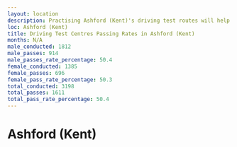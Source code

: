 ```yaml
---
layout: location
description: Practising Ashford (Kent)'s driving test routes will help you become more confident in your gear-changing abilities.
loc: Ashford (Kent)
title: Driving Test Centres Passing Rates in Ashford (Kent)
months: N/A
male_conducted: 1812
male_passes: 914
male_passes_rate_percentage: 50.4
female_conducted: 1385
female_passes: 696
female_pass_rate_percentage: 50.3
total_conducted: 3198
total_passes: 1611
total_pass_rate_percentage: 50.4
---
```


# Ashford (Kent)
